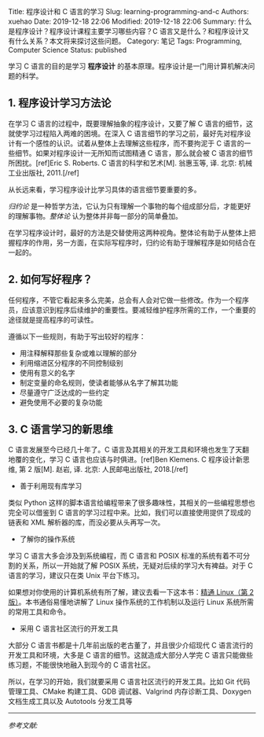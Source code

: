Title: 程序设计和 C 语言的学习
Slug: learning-programming-and-c
Authors: xuehao
Date: 2019-12-18 22:06
Modified: 2019-12-18 22:06
Summary: 什么是程序设计？程序设计课程主要学习哪些内容？C 语言又是什么？和程序设计又有什么关系？本文将来探讨这些问题。
Category: 笔记
Tags: Programming, Computer Science
Status: published

学习 C 语言的目的是学习 **程序设计** 的基本原理。程序设计是一门用计算机解决问题的科学。

## 1. 程序设计学习方法论

在学习 C 语言的过程中，既要理解抽象的程序设计，又要了解 C 语言的细节，这就使学习过程陷入两难的困境。在深入 C 语言细节的学习之前，最好先对程序设计有一个感性的认识。试着从整体上去理解这些程序，而不要拘泥于 C 语言的一些细节。如果对程序设计一无所知而试图精通 C 语言，那么就会被 C 语言的细节所困扰。[ref]Eric S. Roberts. C 语言的科学和艺术[M]. 翁惠玉等, 译. 北京: 机械工业出版社, 2011.[/ref]

从长远来看，学习程序设计比学习具体的语言细节要重要的多。

_归约论_ 是一种哲学方法，它认为只有理解一个事物的每个组成部分后，才能更好的理解事物。_整体论_ 认为整体并非每一部分的简单叠加。

在学习程序设计时，最好的方法是交替使用这两种视角。整体论有助于从整体上把握程序的作用，另一方面，在实际写程序时，归约论有助于理解程序是如何结合在一起的。

## 2. 如何写好程序？

任何程序，不管它看起来多么完美，总会有人会对它做一些修改。作为一个程序员，应该意识到程序后续维护的重要性。要减轻维护程序所需的工作，一个重要的途径就是提高程序的可读性。

遵循以下一些规则，有助于写出较好的程序：

- 用注释解释那些复杂或难以理解的部分
- 利用缩进区分程序的不同控制级别
- 使用有意义的名字
- 制定变量的命名规则，使读者能够从名字了解其功能
- 尽量遵守广泛达成的一些约定
- 避免使用不必要的复杂功能

## 3. C 语言学习的新思维

C 语言发展至今已经几十年了。C 语言及其相关的开发工具和环境也发生了天翻地覆的变化，学习 C 语言也应该与时俱进。[ref]Ben Klemens. C 程序设计新思维, 第 2 版[M]. 赵岩, 译. 北京: 人民邮电出版社, 2018.[/ref]

- 善于利用现有库学习

类似 Python 这样的脚本语言给编程带来了很多趣味性，其相关的一些编程思想也完全可以借鉴到 C 语言的学习过程中来。比如，我们可以直接使用提供了现成的链表和 XML 解析器的库，而没必要从头再写一次。

- 了解你的操作系统

学习 C 语言大多会涉及到系统编程，而 C 语言和 POSIX 标准的系统有着不可分割的关系，所以一开始就了解 POSIX 系统，无疑对后续的学习大有裨益。对于 C 语言的学习，建议只在类 Unix 平台下练习。

如果想对你使用的计算机系统有所了解，建议去看一下这本书：[精通 Linux（第 2 版）](https://book.douban.com/subject/26546893/)。本书通俗易懂地讲解了 Linux 操作系统的工作机制以及运行 Linux 系统所需的常用工具和命令。

- 采用 C 语言社区流行的开发工具

大部分 C 语言书都是十几年前出版的老古董了，并且很少介绍现代 C 语言流行的开发工具和环境，大多是 C 语言的细节。这就造成大部分人学完 C 语言只能做些练习题，不能很快地融入到现今的 C 语言社区。

所以，在学习的开始，我们就要采用 C 语言社区流行的开发工具。比如 Git 代码管理工具、CMake 构建工具、GDB 调试器、Valgrind 内存诊断工具、Doxygen 文档生成工具以及 Autotools 分发工具等

---
*参考文献:*
